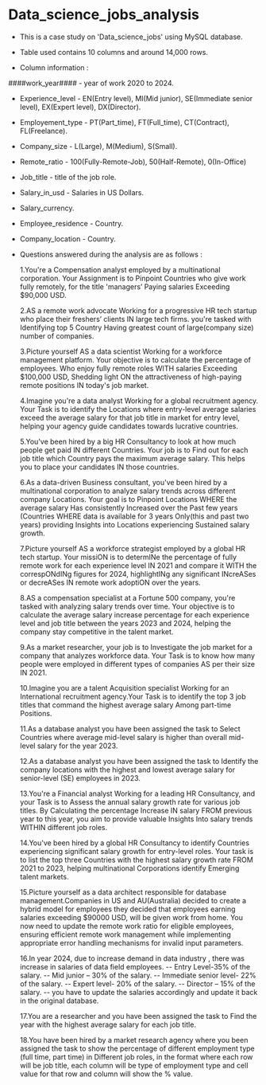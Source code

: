 # Data_science_jobs_analysis

* This is a case study on 'Data_science_jobs' using MySQL database.

* Table used contains 10 columns and around 14,000 rows.

* Column information :
  
####work_year#### - year of work 2020 to 2024.
* Experience_level - EN(Entry level), MI(Mid junior), SE(Immediate senior level), EX(Expert level), DX(Director).
* Employement_type - PT(Part_time), FT(Full_time), CT(Contract), FL(Freelance).
* Company_size - L(Large), M(Medium), S(Small).
* Remote_ratio - 100(Fully-Remote-Job), 50(Half-Remote), 0(In-Office)
* Job_title - title of the job role.
* Salary_in_usd - Salaries in US Dollars.
* Salary_currency.
* Employee_residence - Country.
* Company_location - Country.
  
* Questions answered during the analysis are as follows :
  
  1.You're a Compensation analyst employed by a multinational corporation. Your Assignment is to Pinpoint Countries who give work fully remotely, 
    for the title 'managers’ Paying salaries Exceeding $90,000 USD.
  
  2.AS a remote work advocate Working for a progressive HR tech startup who place their freshers’ clients IN large tech firms. you're tasked with 
    Identifying top 5 Country Having  greatest count of large(company size) number of companies.

  3.Picture yourself AS a data scientist Working for a workforce management platform. Your objective is to calculate the percentage of employees. 
    Who enjoy fully remote roles WITH salaries Exceeding $100,000 USD, Shedding light ON the attractiveness of high-paying remote positions IN
    today's job market.

  4.Imagine you're a data analyst Working for a global recruitment agency. Your Task is to identify the Locations where entry-level average salaries exceed the 
    average salary for that job title in market for entry level, helping your agency guide candidates towards lucrative countries.

  5.You've been hired by a big HR Consultancy to look at how much people get paid IN different Countries. Your job is to Find out for each job title which
    Country pays the maximum average salary. This helps you to place your candidates IN those countries.

  6.As a data-driven Business consultant, you've been hired by a multinational corporation to analyze salary trends across different company Locations.
    Your goal is to Pinpoint Locations WHERE the average salary Has consistently Increased over the Past few years (Countries WHERE data is available for 
    3 years Only(this and past two years) providing Insights into Locations experiencing Sustained salary growth.

  7.Picture yourself AS a workforce strategist employed by a global HR tech startup. Your missiON is to determINe the percentage of  fully remote work for each 
    experience level IN 2021 and compare it WITH the correspONdINg figures for 2024, highlightINg any significant INcreASes or decreASes IN remote work adoptiON
    over the years.

  8.AS a compensation specialist at a Fortune 500 company, you're tasked with analyzing salary trends over time. Your objective is to calculate the average 
    salary increase percentage for each experience level and job title between the years 2023 and 2024, helping the company stay competitive in the talent market.

  9.As a market researcher, your job is to Investigate the job market for a company that analyzes workforce data. Your Task is to know how many people were employed
    in different types of companies AS per their size IN 2021.

  10.Imagine you are a talent Acquisition specialist Working for an International recruitment agency.Your Task is to identify the top 3 job titles that command the
     highest average salary Among part-time Positions.

  11.As a database analyst you have been assigned the task to Select Countries where average mid-level salary is higher than overall mid-level salary for the year 2023.

  12.As a database analyst you have been assigned the task to Identify the company locations with the highest and lowest average salary for senior-level (SE) employees in 2023.

  13.You're a Financial analyst Working for a leading HR Consultancy, and your Task is to Assess the annual salary growth rate for various job titles. By Calculating the percentage 
     Increase IN salary FROM previous year to this year, you aim to provide valuable Insights Into salary trends WITHIN different job roles.

  14.You've been hired by a global HR Consultancy to identify Countries experiencing significant salary growth for entry-level roles. Your task is to list the top three Countries with 
     the highest salary growth rate FROM 2021 to 2023, helping multinational Corporations identify  Emerging talent markets.

  15.Picture yourself as a data architect responsible for database management.Companies in US and AU(Australia) decided to create a hybrid model for employees they decided that employees 
     earning salaries exceeding $90000 USD, will be given work from home. You now need to update the remote work ratio for eligible employees, ensuring efficient remote work management 
     while implementing appropriate error handling mechanisms for invalid input parameters.

  16.In year 2024, due to increase demand in data industry , there was  increase in salaries of data field employees.
--    Entry Level-35%  of the salary.
--    Mid junior – 30% of the salary.
--    Immediate senior level- 22% of the salary.
--    Expert level- 20% of the salary.
--    Director – 15% of the salary.
--    you have to update the salaries accordingly and update it back in the original database.

  17.You are a researcher and you have been assigned the task to Find the year with the highest average salary for each job title.

  18.You have been hired by a market research agency where you been assigned the task to show the percentage of different employment type (full time, part time) in Different job roles, 
     in the format where each row will be job title, each column will be type of employment type and   cell value  for that row and column will show the % value.



  

